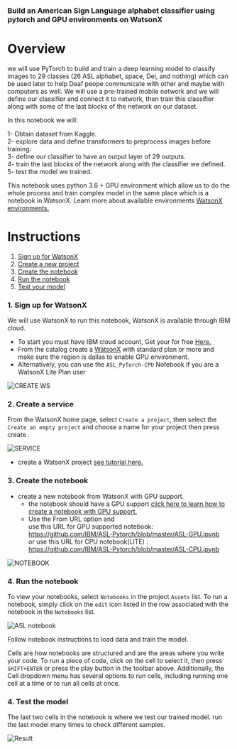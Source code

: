 ### Build an American Sign Language alphabet classifier using pytorch and GPU environments on WatsonX 


# Overview

we will use PyTorch to build and train a deep learning model to classify images to 29 classes (26 ASL alphabet, space, Del, and nothing) which can be used later to help Deaf peope communicate with other and maybe with computers as well. We will use a pre-trained mobile network and we will define our classifier and connect it to network, then train this classifier along with some of the last blocks of the network on our dataset.

In this notebook we will:

1- Obtain dataset from Kaggle.  
2- explore data and define transformers to preprocess images before training.  
3- define our classifier to have an output layer of 29 outputs.  
4- train the last blocks of the network along with the classifier we defined.  
5- test the model we trained.  

This notebook uses python 3.6 + GPU environment which allow us to do the whole process and train complex model in the same place which is a notebook in WatsonX.
Learn more about available environments <a href="https://dataplatform.cloud.ibm.com/docs/content/wsj/analyze-data/gpu-environments.html"> WatsonX environments.</a>




# Instructions


1. [Sign up for WatsonX](#1-sign-up-for-watson-studio)
2. [Create a new project](#2-create-a-new-project)
3. [Create the notebook](#3-create-the-notebook)
4. [Run the notebook](#4-run-the-notebook)
5. [Test your model](#5-Test-the-model)

### 1. Sign up for WatsonX

We will use WatsonX to run this notebook, WatsonX is available through IBM cloud.

* To start you must have IBM cloud account, Get your for free <a href="https://cloud.ibm.com/registration">Here.</a>   
* From the catalog create a <a href="https://cloud.ibm.com/catalog/services/watsonx">WatsonX</a> with standard plan or more and make sure the region is dallas to enable GPU environment.  
* Alternatively, you can use the ```ASL_PyTorch-CPU``` Notebook if you are a WatsonX Lite Plan user

![CREATE WS](https://raw.githubusercontent.com/IBM/ASL-Pytorch/master/images/create.gif)  

### 2. Create a service


From the WatsonX home page, select `Create a project`, then select the `Create an empty project` and choose a name for your project then press create .

![SERVICE](https://github.com/ArvyKR/ASL-Pytorch/assets/95832640/c45bc32d-9394-4ddf-be49-a92e63862457)

* create a WatsonX project <a href="https://www.youtube.com/watch?v=-CUi8GezG1I">see tutorial here.</a>  

### 3. Create the notebook 

* create a new notebook from WatsonX with GPU support.    
    * the notebook should have a GPU support <a href="https://www.youtube.com/watch?v=RNIWtpnNBoo">click here to learn how to create a notebook with GPU support.</a>
    * Use the From URL option and    
    use this URL for GPU supported notebook: https://github.com/IBM/ASL-Pytorch/blob/master/ASL-GPU.ipynb \
    or use this URL for CPU notebook(LITE) : https://github.com/IBM/ASL-Pytorch/blob/master/ASL-CPU.ipynb

![NOTEBOOK](https://github.com/ArvyKR/ASL-Pytorch/assets/95832640/ea55b61a-38a7-46f6-ab7f-6c78465cdd3e)


### 4. Run the notebook 

To view your notebooks, select `Notebooks` in the project `Assets` list. To run a notebook, simply click on the `edit` icon listed in the row associated with the notebook in the `Notebooks` list.

![ASL notebook](https://github.com/IBM/ASL-Pytorch/blob/master/images/note.png)

Follow notebook instructions to load data and train the model.  

Cells are how notebooks are structured and are the areas where you write your code. To run a piece of code, click on the cell to select it, then press `SHIFT+ENTER` or press the play button in the toolbar above. Additionally, the Cell dropdown menu has several options to run cells, including running one cell at a time or to run all cells at once.

### 4. Test the model

The last two cells in the notebook is where we test our trained model.
run the last model many times to check different samples.

![Result](https://github.com/IBM/ASL-Pytorch/blob/master/images/result.png)







